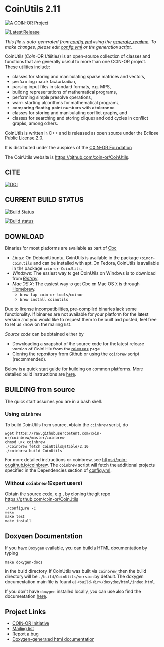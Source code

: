 # CoinUtils 2.11

[![A COIN-OR Project](https://coin-or.github.io/coin-or-badge.png)](https://www.coin-or.org)

[![Latest Release](https://img.shields.io/github/v/release/coin-or/CoinUtils?sort=semver)](https://github.com/coin-or/CoinUtils/releases)

_This file is auto-generated from [config.yml](.coin-or/config.yml) using the 
[generate_readme](https://github.com/coin-or/coinbrew/tree/master/scripts/generate_readme).
To make changes, please edit [config.yml](.coin-or/config.yml) or the generation script._

CoinUtils (*Coin*-OR *Util*itie*s*) is an open-source collection of classes and functions that are generally useful to more than one COIN-OR project.
These utilities include:
 * classes for storing and manipulating sparse matrices and vectors,
 * performing matrix factorization,
 * parsing input files in standard formats, e.g. MPS,
 * building representations of mathematical programs,
 * performing simple presolve operations,
 * warm starting algorithms for mathematical programs,
 * comparing floating point numbers with a tolerance
 * classes for storing and manipulating conflict graphs, and
 * classes for searching and storing cliques and odd cycles in conflict graphs, among others.

CoinUtils is written in C++ and is released as open source under the [Eclipse Public License 2.0](http://www.opensource.org/licenses/eclipse-2.0).

It is distributed under the auspices of the [COIN-OR Foundation](https://www.coin-or.org)

The CoinUtils website is https://github.com/coin-or/CoinUtils.

## CITE

[![DOI](https://zenodo.org/badge/173466792.svg)](https://zenodo.org/badge/latestdoi/173466792)

## CURRENT BUILD STATUS

[![Build Status](https://travis-ci.org/coin-or/CoinUtils.svg?branch=stable/2.11)](https://travis-ci.org/coin-or/CoinUtils)

[![Build status](https://ci.appveyor.com/api/projects/status/a41muofrtpdw18c5/branch/stable/2.11?svg=true)](https://ci.appveyor.com/project/tkralphs/coinutils-6jtnc/branch/stable/2.11)

## DOWNLOAD

Binaries for most platforms are available as part of [Cbc](https://bintray.com/coin-or/download/Cbc). 

 * *Linux*: On Debian/Ubuntu, CoinUtils is available in the package `coinor-coinutils` and can be installed with apt. On Fedora, CoinUtils is available in the package `coin-or-CoinUtils`.
 * *Windows*: The easiest way to get CoinUtils on Windows is to download from *[Bintray](https://bintray.com/coin-or/download/Cbc)*.
 * *Mac OS X*: The easiest way to get Cbc on Mac OS X is through [Homebrew](https://brew.sh).
   * `brew tap coin-or-tools/coinor`
   * `brew install coinutils`

Due to license incompatibilities, pre-compiled binaries lack some functionality.
If binaries are not available for your platform for the latest version and you would like to request them to be built and posted, feel free to let us know on the mailing list.

*Source code* can be obtained either by

 * Downloading a snapshot of the source code for the latest release version of CoinUtils from the
 [releases](https://github.com/coin-or/CoinUtils/releases) page.
 * Cloning the repository from [Github](https://github.com/coin-or/CoinUtils) or using the 
`coinbrew` script (recommended).  

Below is a quick start guide for building on common platforms. More detailed
build instructions are
[here](https://coin-or.github.io/user_introduction.html).

## BUILDING from source

The quick start assumes you are in a bash shell. 

### Using `coinbrew`

To build CoinUtils from source, obtain the `coinbrew` script, do
```
wget https://raw.githubusercontent.com/coin-or/coinbrew/master/coinbrew
chmod u+x coinbrew
./coinbrew fetch CoinUtils@stable/2.10
./coinbrew build CoinUtils
```
For more detailed instructions on coinbrew, see https://coin-or.github.io/coinbrew.
The `coinbrew` script will fetch the additional projects specified in the Dependencies section of [config.yml](.coin-or/config.yml).

### Without `coinbrew` (Expert users)

Obtain the source code, e.g., by cloning the git repo https://github.com/coin-or/CoinUtils
```
./configure -C
make
make test
make install
```

## Doxygen Documentation

If you have `Doxygen` available, you can build a HTML documentation by typing

`make doxygen-docs` 

in the build directory. If CoinUtils was built via `coinbrew`, then the build
directory will be `./build/CoinUtils/version` by default. The doxygen documentation main file
is found at `<build-dir>/doxydoc/html/index.html`.

If you don't have `doxygen` installed locally, you can use also find the
documentation [here](http://coin-or.github.io/CoinUtils/Doxygen).

## Project Links

 * [COIN-OR Initiative](http://www.coin-or.org/)
 * [Mailing list](http://list.coin-or.org/mailman/listinfo/coinutils)
 * [Report a bug](https://github.com/coin-or/CoinUtils/issues/new)
 * [Doxygen-generated html documentation](http://coin-or.github.io/CoinUtils/Doxygen)


